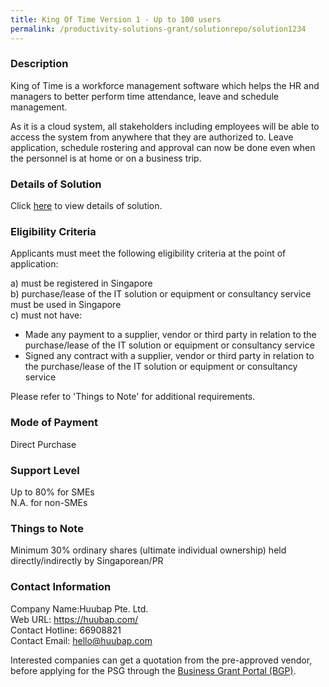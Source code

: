 ```yaml
---
title: King Of Time Version 1 - Up to 100 users
permalink: /productivity-solutions-grant/solutionrepo/solution1234
---
```


### Description

King of Time is a workforce management software which helps the HR and managers to better perform time attendance, leave and schedule management.

As it is a cloud system, all stakeholders including employees will be able to access the system from anywhere that they are authorized to. Leave application, schedule rostering and approval can now be done even when the personnel is at home or on a business trip.

### Details of Solution

Click <a href='https://www.gobusiness.gov.sg/images/psg/Desensitised_Huubap_20200187_Annex_3_Part_4.pdf' target='_blank' rel='noopener'>here</a> to view details of solution.

### Eligibility Criteria

Applicants must meet the following eligibility criteria at the point of application:

a) must be registered in Singapore <br>
b) purchase/lease of the IT solution or equipment or consultancy service must be used in Singapore <br>
c) must not have:
- Made any payment to a supplier, vendor or third party in relation to the purchase/lease of the IT solution or equipment or consultancy service
- Signed any contract with a supplier, vendor or third party in relation to the purchase/lease of the IT solution or equipment or consultancy service

Please refer to 'Things to Note' for additional requirements.

### Mode of Payment
Direct Purchase

### Support Level
Up to 80% for SMEs <br>
N.A. for non-SMEs

### Things to Note
Minimum 30% ordinary shares (ultimate individual ownership) held directly/indirectly by Singaporean/PR

### Contact Information
Company Name:Huubap Pte. Ltd. <br>Web URL: https://huubap.com/ <br>Contact Hotline: 66908821 <br>Contact Email: hello@huubap.com <br>

Interested companies can get a quotation from the pre-approved vendor, before applying for the PSG through the <a target='_blank' rel='noopener' href='https://www.businessgrants.gov.sg/'>Business Grant Portal (BGP)</a>.
